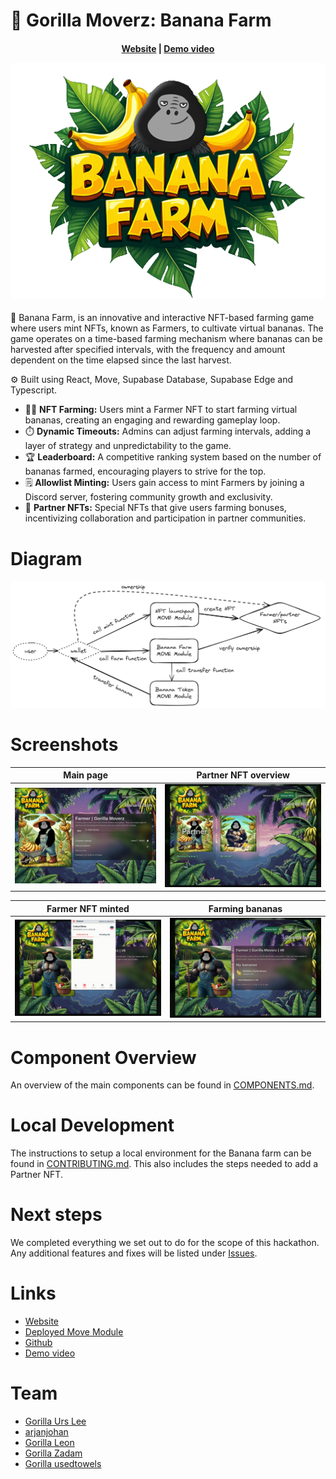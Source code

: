# 🍌 Gorilla Moverz: Banana Farm

<h4 align="center">
  <a href="https://gorilla-moverz.xyz">Website</a> | 
  <a href="https://www.youtube.com/watch?v=C_ahuRpoStU">Demo video</a>

![logo](public/images/bananafarm/banana-farm-logo.png)

</h4>
 
🍌 Banana Farm, is an innovative and interactive NFT-based farming game where users mint NFTs, known as Farmers, to cultivate virtual bananas. The game operates on a time-based farming mechanism where bananas can be harvested after specified intervals, with the frequency and amount dependent on the time elapsed since the last harvest.

⚙️ Built using React, Move, Supabase Database, Supabase Edge and Typescript.

- 👨‍🌾 **NFT Farming:** Users mint a Farmer NFT to start farming virtual bananas, creating an engaging and rewarding gameplay loop.
- ⏱️ **Dynamic Timeouts:** Admins can adjust farming intervals, adding a layer of strategy and unpredictability to the game.
- 🏆 **Leaderboard:** A competitive ranking system based on the number of bananas farmed, encouraging players to strive for the top.
- 🗒️ **Allowlist Minting:** Users gain access to mint Farmers by joining a Discord server, fostering community growth and exclusivity.
- 🤝 **Partner NFTs:** Special NFTs that give users farming bonuses, incentivizing collaboration and participation in partner communities.

# Diagram

![diagram](public/assets/diagram.png)

# Screenshots

| Main page                                       | Partner NFT overview                            |
| ----------------------------------------------- | ----------------------------------------------- |
| ![screenshot 1](public/screenshots/banana1.png) | ![screenshot 2](public/screenshots/banana5.png) |

| Farmer NFT minted                               | Farming bananas                                 |
| ----------------------------------------------- | ----------------------------------------------- |
| ![screenshot 3](public/screenshots/banana6.png) | ![screenshot 4](public/screenshots/banana3.png) |

# Component Overview

An overview of the main components can be found in [COMPONENTS.md](COMPONENTS.md).

# Local Development

The instructions to setup a local environment for the Banana farm can be found in [CONTRIBUTING.md](CONTRIBUTING.md). This also includes the steps needed to add a Partner NFT.

# Next steps

We completed everything we set out to do for the scope of this hackathon. Any additional features and fixes will be listed under [Issues](https://github.com/gorilla-moverz-dao/gorilla-moverz-website/issues).

# Links

- [Website](https://gorilla-moverz.xyz)
- [Deployed Move Module](https://explorer.aptoslabs.com/account/0x054211d69a169a86cb370b0492a20382160c5cb62f3a0524c15f2678c20a7c1e/modules/code/banana?network=testnet)
- [Github](https://github.com/gorilla-moverz-dao/gorilla-moverz-website/)
- [Demo video](https://www.youtube.com/watch?v=C_ahuRpoStU)

# Team

- [Gorilla Urs Lee](https://x.com/ursleee)
- [arjanjohan](https://x.com/arjanjohan)
- [Gorilla Leon](https://x.com/gorilla_leon)
- [Gorilla Zadam](https://x.com/ETHunity_eth)
- [Gorilla usedtowels](https://x.com/BehemothBtc)
